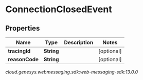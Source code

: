# ConnectionClosedEvent


## Properties

| Name | Type | Description | Notes |
| ------------ | ------------- | ------------- | ------------- |
| **tracingId** | **String** |  |  [optional] |
| **reasonCode** | **String** |  |  [optional] |




_cloud.genesys.webmessaging.sdk:web-messaging-sdk:13.0.0_
